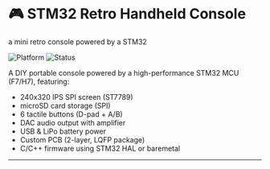 # 🎮 STM32 Retro Handheld Console
a mini retro console powered by a STM32

![Platform](https://img.shields.io/badge/Platform-STM32-blue.svg)
![Status](https://img.shields.io/badge/Hardware-Prototyping-yellow.svg)

A DIY portable console powered by a high-performance STM32 MCU (F7/H7), featuring:
- 240x320 IPS SPI screen (ST7789)
- microSD card storage (SPI)
- 6 tactile buttons (D-pad + A/B)
- DAC audio output with amplifier
- USB & LiPo battery power
- Custom PCB (2-layer, LQFP package)
- C/C++ firmware using STM32 HAL or baremetal

---
